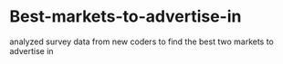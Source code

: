 # Best-markets-to-advertise-in
analyzed survey data from new coders to find the best two markets to advertise in
